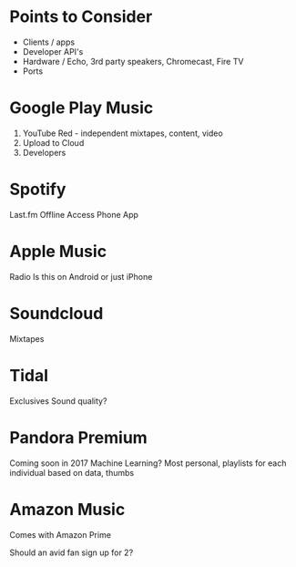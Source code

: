 # Points to Consider

* Clients / apps
* Developer API's
* Hardware / Echo, 3rd party speakers, Chromecast, Fire TV
* Ports

# Google Play Music

1. YouTube Red - independent mixtapes, content, video
1. Upload to Cloud
1. Developers

# Spotify

Last.fm
Offline Access
Phone App

# Apple Music

Radio 
Is this on Android or just iPhone

# Soundcloud

Mixtapes

# Tidal

Exclusives
Sound quality?

# Pandora Premium

Coming soon in 2017
Machine Learning? Most personal, playlists for each individual based on data, thumbs

# Amazon Music
Comes with Amazon Prime

Should an avid fan sign up for 2?

